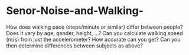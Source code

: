 # Senor-Noise-and-Walking-
How does walking pace (steps/minute or similar) differ between people? Does it vary by age, gender, height, …? Can you calculate walking speed (m/s) from just the accelerometer? How accurate can you get? Can you then determine differences between subjects as above?
